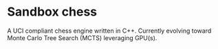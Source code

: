 # Sandbox chess
A UCI compliant chess engine written in C++.
Currently evolving toward Monte Carlo Tree Search (MCTS) leveraging GPU(s).
